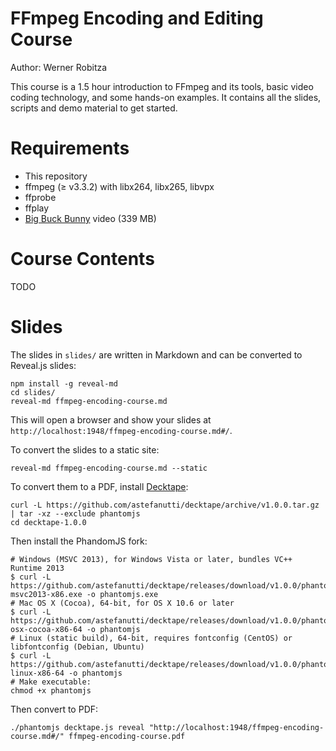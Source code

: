 # FFmpeg Encoding and Editing Course

Author: Werner Robitza

This course is a 1.5 hour introduction to FFmpeg and its tools, basic video coding technology, and some hands-on examples. It contains all the slides, scripts and demo material to get started.

# Requirements

- This repository
- ffmpeg (≥ v3.3.2) with libx264, libx265, libvpx
- ffprobe
- ffplay
- [Big Buck Bunny](http://distribution.bbb3d.renderfarming.net/video/mp4/bbb_sunflower_1080p_60fps_normal.mp4) video (339 MB)

# Course Contents

TODO

# Slides

The slides in `slides/` are written in Markdown and can be converted to Reveal.js slides:

    npm install -g reveal-md
    cd slides/
    reveal-md ffmpeg-encoding-course.md

This will open a browser and show your slides at `http://localhost:1948/ffmpeg-encoding-course.md#/`.

To convert the slides to a static site:

    reveal-md ffmpeg-encoding-course.md --static

To convert them to a PDF, install [Decktape](https://github.com/astefanutti/decktape):

    curl -L https://github.com/astefanutti/decktape/archive/v1.0.0.tar.gz | tar -xz --exclude phantomjs
    cd decktape-1.0.0

Then install the PhandomJS fork:

    # Windows (MSVC 2013), for Windows Vista or later, bundles VC++ Runtime 2013
    $ curl -L https://github.com/astefanutti/decktape/releases/download/v1.0.0/phantomjs-msvc2013-x86.exe -o phantomjs.exe
    # Mac OS X (Cocoa), 64-bit, for OS X 10.6 or later
    $ curl -L https://github.com/astefanutti/decktape/releases/download/v1.0.0/phantomjs-osx-cocoa-x86-64 -o phantomjs
    # Linux (static build), 64-bit, requires fontconfig (CentOS) or libfontconfig (Debian, Ubuntu)
    $ curl -L https://github.com/astefanutti/decktape/releases/download/v1.0.0/phantomjs-linux-x86-64 -o phantomjs
    # Make executable:
    chmod +x phantomjs

Then convert to PDF:

    ./phantomjs decktape.js reveal "http://localhost:1948/ffmpeg-encoding-course.md#/" ffmpeg-encoding-course.pdf